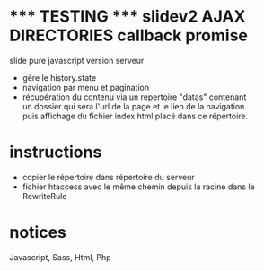 # *** TESTING ***  slidev2 AJAX DIRECTORIES callback promise 
slide pure javascript version serveur
- gère le history.state
- navigation par menu et pagination
- récupération du contenu via un repertoire "datas" contenant  
 un dossier qui sera l'url de la page et le lien de la navigation  
 puis affichage du fichier index.html placé dans ce répertoire.


# instructions
- copier le répertoire dans répertoire du serveur
- fichier htaccess avec le même chemin depuis la racine dans le RewriteRule

# notices 
Javascript, Sass, Html, Php
